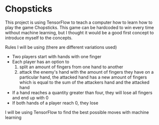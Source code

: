 # Chopsticks
This project is using TensorFlow to teach a computer how to learn how to play the game Chopsticks. This game can be hardcoded to win every time without machine learning, but I thought it would be a good first concept to introduce myself to the concepts.

Rules I will be using (there are different variations used)

- Two players start with hands with one finger
- Each player has an option to
    1. split an amount of fingers from one hand to another
    2. attack the enemy's hand with the amount of fingers they have on a particular hand, the attacked hand has a new amount of fingers which is equal to the sum of the attackers hand and the attacked hand
- If a hand reaches a quantity greater than four, they will lose all fingers and end up with 0
- If both hands of a player reach 0, they lose

I will be using TensorFlow to find the best possible moves with machine learning
